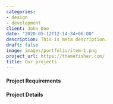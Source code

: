 ```yaml
---
categories:
- design
- development
client: John Doe
date: "2020-05-12T12:14:34+06:00"
description: This is meta description.
draft: false
image: images/portfolio/item-1.png
project_url: https://themefisher.com/
title: Our projects
---
```


#### Project Requirements


#### Project Details

